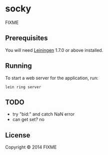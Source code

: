 # socky

FIXME

## Prerequisites

You will need [Leiningen][1] 1.7.0 or above installed.

[1]: https://github.com/technomancy/leiningen

## Running

To start a web server for the application, run:

    lein ring server

## TODO

- try "bid:" and catch NaN error
- can get set? no

## License

Copyright © 2014 FIXME
